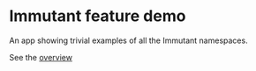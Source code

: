 # Immutant feature demo

An app showing trivial examples of all the Immutant namespaces.

See the [overview](https://github.com/immutant/feature-demo/blob/master/doc/overview.org)
